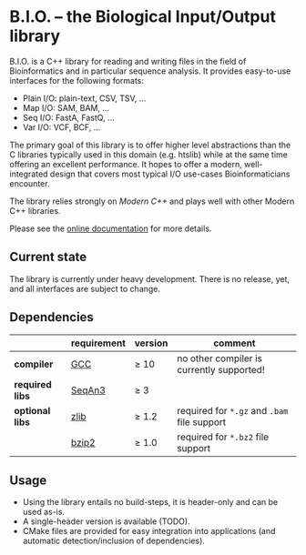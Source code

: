 # B.I.O. – the Biological Input/Output library

B.I.O. is a C++ library for reading and writing files in the field of Bioinformatics and in particular sequence
analysis. It provides easy-to-use interfaces for the following formats:

  * Plain I/O: plain-text, CSV, TSV, …
  * Map I/O: SAM, BAM, …
  * Seq I/O: FastA, FastQ, …
  * Var I/O: VCF, BCF, …

The primary goal of this library is to offer higher level abstractions than the C libraries typically used in this
domain (e.g. htslib) while at the same time offering an excellent performance.
It hopes to offer a modern, well-integrated design that covers most typical I/O use-cases Bioinformaticians encounter.

The library relies strongly on *Modern C++* and plays well with other Modern C++ libraries.

Please see the [online documentation](TODO) for more details.

## Current state

The library is currently under heavy development. There is no release, yet, and all interfaces are subject to change.

## Dependencies

|                   | requirement                               | version  | comment                                     |
|-------------------|-------------------------------------------|----------|---------------------------------------------|
|**compiler**       | [GCC](https://gcc.gnu.org)                | ≥ 10     | no other compiler is currently supported!   |
|**required libs**  | [SeqAn3](https://github.com/seqan/seqan3) | ≥ 3      |                                             |
|**optional libs**  | [zlib](https://github.com/madler/zlib)    | ≥ 1.2    | required for `*.gz` and `.bam` file support |
|                   | [bzip2](https://www.sourceware.org/bzip2) | ≥ 1.0    | required for `*.bz2` file support           |

## Usage

* Using the library entails no build-steps, it is header-only and can be used as-is.
* A single-header version is available (TODO).
* CMake files are provided for easy integration into applications (and automatic detection/inclusion of dependencies).
